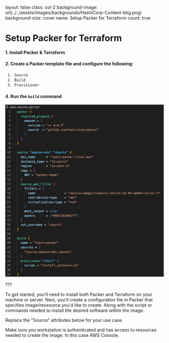 
layout: false
class: col-2
background-image: url(../../assets/images/backgrounds/HashiCorp-Content-bkg.png)
background-size: cover
name: Setup Packer for Terraform
count: true

# Setup Packer for Terraform

#### 1. Install Packer & Terraform
#### 2. Create a Packer template file and configure the following:
     1. Source
     2. Build
     3. Provisioner
#### 4. Run the `build` command  


![:scale 95%](./assets/images/aws-ubuntu.pkr.hcl.png) 


???

To get started, you'll need to install both Packer and Terraform on your machine or server.
Next, you'll create a configuration file in Packer that specifies image/reseource you'd like to create. Along with the script or commands needed to install the desired software within the image. 

Replace the "Source" attributes below for your use case. 

Make sure you workstation is authenticated and has access to resources needed to create the image. In this case AWS Console. 
